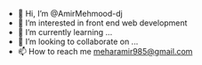 - 👋 Hi, I’m @AmirMehmood-dj
- 👀 I’m interested in front end web development
- 🌱 I’m currently learning ...
- 💞️ I’m looking to collaborate on ...
- 📫 How to reach me meharamir985@gmail.com

<!---
AmirMehmood-dj/AmirMehmood-dj is a ✨ special ✨ repository because its `README.md` (this file) appears on your GitHub profile.
You can click the Preview link to take a look at your changes.
--->
